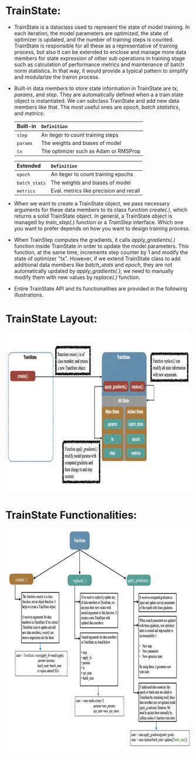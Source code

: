 
# TrainState:

* TrainState is a dataclass used to represent the state of model training. In each iteration, the model parameters are optimized, the state of optimizer is updated, 
and the number of training steps is counted. TrainState is responsible for all these as a representative of training process, but also it can be extended to enclose and manage 
more data members for state expression of other sub operations in training stage such as calculation of performance metrics and maintenance of batch norm statistics. In that way, 
it would provide a typical pattern to simplify and modularize the trainin process. 

* Built-in data members to store state information in TrainState are *tx*, *params*, and *step*. They are automatically defined when a a train state object is instantiated. We
  can subclass TrainState and add new data members like that. The most useful ones are *epoch*, *batch statistics*, and *metrics*:

  |  Built-in | `Definition` |
  | ---       |     ---         |
  | `step`    |  An iteger to count training steps |
  | `params`  | The weights and biases of model  |
  | `tx`      | The optimizer such as Adam or RMSProp  |


  | Extended      | `Definition` |
  | ---           |     ---         |
  | `epoch`       | An iteger to count training epochs |
  | `batch_stats` | The weights and biases of model  |
  | `metrics`     | Eval. metrics like precision and recall |


* When we want to create a TrainState object, we pass necessary arguments for these data members to its class function *create(.)*, which returns a solid TrainState object.
In general, a TrainState object is managed by *train_step(.)* function or a *TrainStep* interface. Which one you want to prefer depends on how you want to design training process. 

* When TrainStep computes the gradients, it calls *apply_gradients(.)* function inside TrainState in order to update the model parameters. This function, at the same time,
  increments step counter by 1 and modify the state of optimizer "tx". However, if we extend TrainState class to add additional data members like *batch_stats* and *epoch*,
  they are not automatically updated by *apply_gradients(.)*; we need to manually modify them with new values by *replace(.)* function.

* Entire TrainState API and its functionalities are provided in the following illustrations. 

# TrainState Layout:

<p align="center">
  <img src="https://github.com/GoktugGuvercin/Flax-Tutorials/blob/main/TrainState/images/TrainState%20Layout.png" width="1000" height="440" />
</p>



# TrainState Functionalities:
 
<p align="center">
  <img src="https://github.com/GoktugGuvercin/Flax-Tutorials/blob/main/TrainState/images/TrainState%20Functionalities.png" width="1000" height="620" />
</p>


